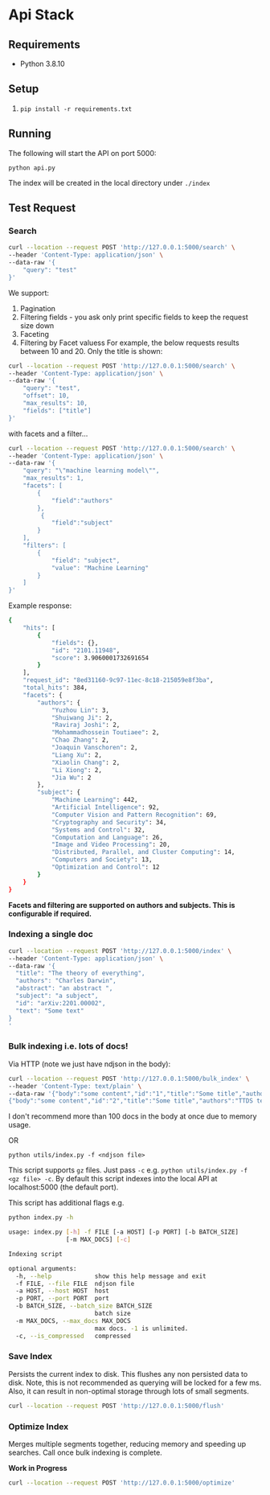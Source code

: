 # Api Stack

## Requirements

- Python 3.8.10

## Setup

1. `pip install -r requirements.txt`

## Running 

The following will start the API on port 5000:

`python api.py`

The index will be created in the local directory under `./index`

## Test Request

### Search

```bash
curl --location --request POST 'http://127.0.0.1:5000/search' \
--header 'Content-Type: application/json' \
--data-raw '{
    "query": "test"
}'
```

We support:

1. Pagination
2. Filtering fields - you ask only print specific fields to keep the request size down
3. Faceting
4. Filtering by Facet valuess
For example, the below requests results between 10 and 20. Only the title is shown:


```bash
curl --location --request POST 'http://127.0.0.1:5000/search' \
--header 'Content-Type: application/json' \
--data-raw '{
    "query": "test",
    "offset": 10,
    "max_results": 10,
    "fields": ["title"]
}'
```

with facets and a filter...

```bash
curl --location --request POST 'http://127.0.0.1:5000/search' \
--header 'Content-Type: application/json' \
--data-raw '{
    "query": "\"machine learning model\"",
    "max_results": 1,
    "facets": [
        {
            "field":"authors"
        },
         {
            "field":"subject"
        }
    ],
    "filters": [
        {
            "field": "subject",
            "value": "Machine Learning"
        }
    ]
}'
```

Example response:

```bash
{
    "hits": [
        {
            "fields": {},
            "id": "2101.11948",
            "score": 3.9060001732691654
        }
    ],
    "request_id": "8ed31160-9c97-11ec-8c18-215059e8f3ba",
    "total_hits": 384,
    "facets": {
        "authors": {
            "Yuzhou Lin": 3,
            "Shuiwang Ji": 2,
            "Raviraj Joshi": 2,
            "Mohammadhossein Toutiaee": 2,
            "Chao Zhang": 2,
            "Joaquin Vanschoren": 2,
            "Liang Xu": 2,
            "Xiaolin Chang": 2,
            "Li Xiong": 2,
            "Jia Wu": 2
        },
        "subject": {
            "Machine Learning": 442,
            "Artificial Intelligence": 92,
            "Computer Vision and Pattern Recognition": 69,
            "Cryptography and Security": 34,
            "Systems and Control": 32,
            "Computation and Language": 26,
            "Image and Video Processing": 20,
            "Distributed, Parallel, and Cluster Computing": 14,
            "Computers and Society": 13,
            "Optimization and Control": 12
        }
    }
}
```

**Facets and filtering are supported on authors and subjects. This is configurable if required.**

### Indexing a single doc


```bash
curl --location --request POST 'http://127.0.0.1:5000/index' \
--header 'Content-Type: application/json' \
--data-raw '{
  "title": "The theory of everything",
  "authors": "Charles Darwin",
  "abstract": "an abstract ",
  "subject": "a subject",
  "id": "arXiv:2201.00002",
  "text": "Some text"
}
'
```

### Bulk indexing i.e. lots of docs!

Via HTTP (note we just have ndjson in the body):

```bash
curl --location --request POST 'http://127.0.0.1:5000/bulk_index' \
--header 'Content-Type: text/plain' \
--data-raw '{"body":"some content","id":"1","title":"Some title","authors":"TTDS team","subject":"a subject","abstract":"abstract"}
{"body":"some content","id":"2","title":"Some title","authors":"TTDS team","subject":"a subject","abstract":"abstract"}'
```

I don't recommend more than 100 docs in the body at once due to memory usage.

OR

`python utils/index.py -f <ndjson file>`

This script supports `gz` files. Just pass `-c` e.g. `python utils/index.py -f <gz file> -c`. By default this script
indexes into the local API at localhost:5000 (the default port).

This script has additional flags e.g.

```bash
python index.py -h

usage: index.py [-h] -f FILE [-a HOST] [-p PORT] [-b BATCH_SIZE]
                [-m MAX_DOCS] [-c]

Indexing script

optional arguments:
  -h, --help            show this help message and exit
  -f FILE, --file FILE  ndjson file
  -a HOST, --host HOST  host
  -p PORT, --port PORT  port
  -b BATCH_SIZE, --batch_size BATCH_SIZE
                        batch size
  -m MAX_DOCS, --max_docs MAX_DOCS
                        max docs. -1 is unlimited.
  -c, --is_compressed   compressed

```

### Save Index

Persists the current index to disk. This flushes any non persisted data to disk. Note, this is not recommended as querying
will be locked for a few ms. Also, it can result in non-optimal storage through lots of small segments.

```bash
curl --location --request POST 'http://127.0.0.1:5000/flush'
```

### Optimize Index

Merges multiple segments together, reducing memory and speeding up searches. Call once bulk indexing is complete.

**Work in Progress**


```bash
curl --location --request POST 'http://127.0.0.1:5000/optimize'
```
